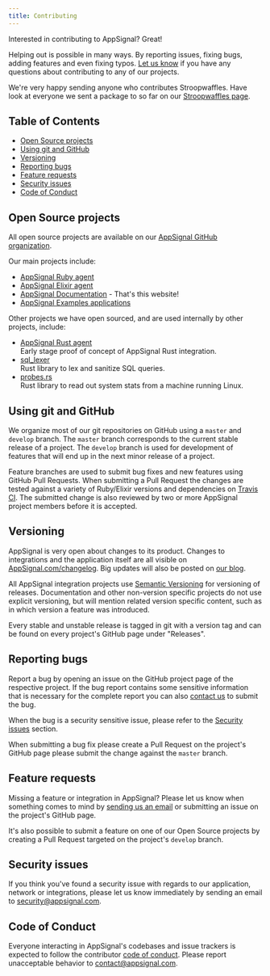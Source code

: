 ```yaml
---
title: Contributing
---
```


Interested in contributing to AppSignal? Great!

Helping out is possible in many ways. By reporting issues, fixing bugs, adding
features and even fixing typos. [Let us know][contact] if you have any
questions about contributing to any of our projects.

We're very happy sending anyone who contributes Stroopwaffles. Have look at
everyone we sent a package to so far on our [Stroopwaffles page][waffles-page].

## Table of Contents

- [Open Source projects](#open-source-projects)
- [Using git and GitHub](#using-git-and-github)
- [Versioning](#versioning)
- [Reporting bugs](#reporting-bugs)
- [Feature requests](#feature-requests)
- [Security issues](#security-issues)
- [Code of Conduct][coc]

## Open Source projects

All open source projects are available on our [AppSignal GitHub organization][github-appsignal].

Our main projects include:

- [AppSignal Ruby agent][appsignal-ruby]
- [AppSignal Elixir agent][appsignal-elixir]
- [AppSignal Documentation][appsignal-docs] - That's this website!
- [AppSignal Examples applications][appsignal-examples]

Other projects we have open sourced, and are used internally by other projects,
include:

- [AppSignal Rust agent][appsignal-rust]  
  Early stage proof of concept of AppSignal Rust integration.
- [sql_lexer][sql_lexer]  
  Rust library to lex and sanitize SQL queries.
- [probes.rs][probes-rs]  
  Rust library to read out system stats from a machine running Linux.

## Using git and GitHub

We organize most of our git repositories on GitHub using a `master` and
`develop` branch. The `master` branch corresponds to the current stable
release of a project. The `develop` branch is used for development of features
that will end up in the next minor release of a project.

Feature branches are used to submit bug fixes and new features using GitHub
Pull Requests. When submitting a Pull Request the changes are tested against a
variety of Ruby/Elixir versions and dependencies on [Travis
CI][travis-appsignal]. The submitted change is also reviewed by two or more
AppSignal project members before it is accepted.

## Versioning

AppSignal is very open about changes to its product. Changes to integrations
and the application itself are all visible on
[AppSignal.com/changelog][changelog]. Big updates will also be posted on [our
blog][blog].

All AppSignal integration projects use [Semantic Versioning][semver] for
versioning of releases. Documentation and other non-version specific projects
do not use explicit versioning, but will mention related version specific
content, such as in which version a feature was introduced.

Every stable and unstable release is tagged in git with a version tag and can
be found on every project's GitHub page under "Releases".

## Reporting bugs

Report a bug by opening an issue on the GitHub project page of the respective
project. If the bug report contains some sensitive information that is
necessary for the complete report you can also [contact us][contact] to submit
the bug.

When the bug is a security sensitive issue, please refer to the [Security
issues](#security-issues) section.

When submitting a bug fix please create a Pull Request on the project's GitHub
page please submit the change against the `master` branch.

## Feature requests

Missing a feature or integration in AppSignal? Please let us know when
something comes to mind by [sending us an email][contact] or submitting an
issue on the project's GitHub page.

It's also possible to submit a feature on one of our Open Source projects by
creating a Pull Request targeted on the project's `develop` branch.

## Security issues

If you think you've found a security issue with regards to our application,
network or integrations, please let us know immediately by sending an email to
[security@appsignal.com](mailto:security@appsignal.com).

## Code of Conduct

Everyone interacting in AppSignal's codebases and issue trackers is expected
to follow the contributor [code of conduct][coc]. Please report unacceptable
behavior to [contact@appsignal.com][coc-contact].

[contact]: mailto:support@appsignal.com
[blog]: http://blog.appsignal.com/
[changelog]: https://appsignal.com/changelog
[waffles-page]: https://appsignal.com/waffles
[appsignal-ruby]: https://github.com/appsignal/appsignal-ruby
[appsignal-elixir]: https://github.com/appsignal/appsignal-elixir
[appsignal-rust]: https://github.com/appsignal/appsignal-rs
[appsignal-docs]: https://github.com/appsignal/appsignal-docs
[appsignal-examples]: https://github.com/appsignal/appsignal-examples

[sql_lexer]: https://github.com/appsignal/sql_lexer
[probes-rs]: https://github.com/appsignal/probes-rs

[github-appsignal]: https://github.com/appsignal
[travis-appsignal]: https://travis-ci.org/appsignal
[semver]: http://semver.org/
[coc-contact]: mailto:contact@appsignal.com
[coc]: /appsignal/code-of-conduct.html
